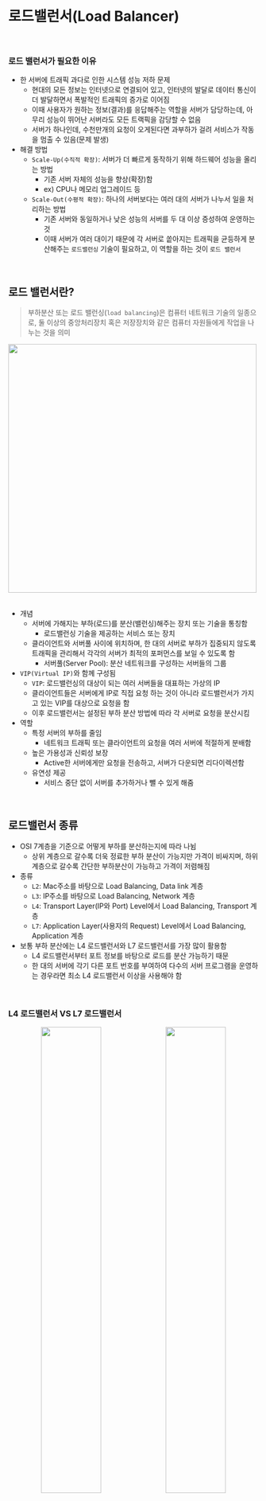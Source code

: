 # 로드밸런서(Load Balancer)

<br/>

### 로드 밸런서가 필요한 이유

- 한 서버에 트래픽 과다로 인한 시스템 성능 저하 문제
    - 현대의 모든 정보는 인터넷으로 연결되어 있고, 인터넷의 발달로 데이터 통신이 더 발달하면서 폭발적인 트래픽의 증가로 이어짐
    - 이때 사용자가 원하는 정보(결과)를 응답해주는 역할을 서버가 담당하는데, 아무리 성능이 뛰어난 서버라도 모든 트랙픽을 감당할 수 없음
    - 서버가 하나인데, 수천만개의 요청이 오게된다면 과부하가 걸려 서비스가 작동을 멈출 수 있음(문제 발생)
- 해결 방법
    - `Scale-Up(수직적 확장)`: 서버가 더 빠르게 동작하기 위해 하드웨어 성능을 올리는 방법
        - 기존 서버 자체의 성능을 향상(확장)함
        - ex) CPU나 메모리 업그레이드 등
    - `Scale-Out(수평적 확장)`: 하나의 서버보다는 여러 대의 서버가 나누서 일을 처리하는 방법
        - 기존 서버와 동일하거나 낮은 성능의 서버를 두 대 이상 증성하여 운영하는 것
        - 이때 서버가 여러 대이기 때문에 각 서버로 쏱아지는 트래픽을 균등하게 분산해주는 `로드밸런싱` 기술이 필요하고, 이 역할을 하는 것이 `로드 밸런서`

<br/>

## 로드 밸런서란?

> 부하분산 또는 로드 밸런싱(`load balancing`)은 컴퓨터 네트워크 기술의 일종으로, 둘 이상의 중앙처리장치 혹은 저장장치와 같은 컴퓨터 자원들에게 작업을 나누는 것을 의미

<img src="https://github.com/jmxx219/CS-Study/assets/52346113/4f3ef460-13e5-4a0a-9532-eb9503b69fd9" width="500" heigth="300">

<br/>
<br/>

- 개념
  - 서버에 가해지는 부하(로드)를 분산(밸런싱)해주는 장치 또는 기술을 통칭함
      - 로드밸런싱 기술을 제공하는 서비스 또는 장치
  - 클라이언트와 서버풀 사이에 위치하며, 한 대의 서버로 부하가 집중되지 않도록 트래픽을 관리해서 각각의 서버가 최적의 포퍼먼스를 보일 수 있도록 함
      - 서버풀(Server Pool): 분산 네트워크를 구성하는 서버들의 그룹
- `VIP(Virtual IP)`와 함께 구성됨
    - `VIP`: 로드밸런싱의 대상이 되는 여러 서버들을 대표하는 가상의 IP
    - 클라이언트들은 서버에게 IP로 직접 요청 하는 것이 아니라 로드밸런서가 가지고 있는 VIP를 대상으로 요청을 함
    - 이후 로드밸런서는 설정된 부하 분산 방법에 따라 각 서버로 요청을 분산시킴
- 역할
    - 특정 서버의 부하를 줄임
        - 네트워크 트래픽 또는 클라이언트의 요청을 여러 서버에 적절하게 분배함
    - 높은 가용성과 신뢰성 보장
        - Active한 서버에게만 요청을 전송하고, 서버가 다운되면 리다이렉션함
    - 유연성 제공
        - 서비스 중단 없이 서버를 추가하거나 뺄 수 있게 해줌


<br/>

## 로드밸런서 종류

- OSI 7계층을 기준으로 어떻게 부하를 분산하는지에 따라 나뉨  
    - 상위 계층으로 갈수록 더욱 정료한 부하 분산이 가능지만 가격이 비싸지며, 하위 계층으로 갈수록 간단한 부하분산이 가능하고 가격이 저렴해짐
- 종류
    - `L2`: Mac주소를 바탕으로 Load Balancing, Data link 계층
    - `L3`: IP주소를 바탕으로 Load Balancing, Network 계층
    - `L4`: Transport Layer(IP와 Port) Level에서 Load Balancing, Transport 계층
    - `L7`: Application Layer(사용자의 Request) Level에서 Load Balancing, Application 계층
- 보통 부하 분산에는 L4 로드밸런서와 L7 로드밸런서를 가장 많이 활용함
    - L4 로드밸런서부터 포트 정보를 바탕으로 로드를 분산 가능하기 때문
    - 한 대의 서버에 각기 다른 포트 번호를 부여하여 다수의 서버 프로그램을 운영하는 경우라면 최소 L4 로드밸런서 이상을 사용해야 함

<br/>

### L4 로드밸런서 VS L7 로드밸런서

<p align="center" width="100%">  
  <img src="https://github.com/jmxx219/CS-Study/assets/52346113/f64fdf3f-a412-4b52-9a21-268b3348dc30" width="49%">
  <img src="https://github.com/jmxx219/CS-Study/assets/52346113/3361de3c-a652-4e6c-beb4-501e65a3f1a4" width="49%">
</p>

#### L4 로드밸런서

- 특징
    - 네트워크 계층(IP, IPX)이나 전송 계층(TCP, UDP)의 정보를 바탕으로 로드를 분산함
    - 즉, IP 주소나 포트번호, MAC 주소, 전송 프로토콜 등에 따라 트래픽을 분산하는 것이 가능함
- 장점
    - 데이터(패킷) 안을 들여다보지 않고 패킷 레벨에서만 로드를 분산하기 떄문에 속도가 빠르고 효율이 높음
    - 데이터 내용을 복호화할 필요가 없기 때문에 안전함
    - L7 로드밸런서보다 가격이 저렴함
- 단점
    - 패킷 내용을 살펴볼 수 없기 때문에 섬세한 라우팅이 불가능함
    - 사용자의 IP가 수시로 바뀌는 경우라면 연속적인 서비스를 제공하기 어려움


<br/>

#### L7 로드밸런서

- 특징
    - 어플리케이션 계층(HTTP, FTP, SMTP 등)에서 로드를 분산하기 때문에, HTTP와 HTTPS의 URL, 쿠키 정보 등과 같은 사용자 요청을 기준으로 특정 서버에 트래픽을 분산하는 것이 가능함
        - 즉, 패킷의 내용을 확인하고 그 내용에 따라 로드를 특정 서버에 분해하는 것이 가능함 
        - 따라서 클라이언트의 요청을 보다 세분화해서 서버에 전달 할 수 있음
    - 특정한 패턴을 지닌 바이러스 감지해 네트워크를 보호할 있고, Dos/DDos와 같은 비정상적인 트래픽을 필터링할 수 있어 네트워크 보안 분야에서도 활용되고 있음
- 장점
    - 상위 계층에서 로드를 분산하기 떄문에 훨씬 섬세한 라우팅이 가능함
    - 캐싱 기능을 제공함
    - 비정상적인 트래픽을 사전에 필터링할 수 있어 서비스 안정성이 높음
- 단점
    - L4 로드밸런서에 비해 비쌈
    - 패킷의 내용을 복호화해야하기 때문에 더 높은 비용을 지불해야함
    - 클라이언트가 로드밸런서와 인증서를 공유해야하기 떄문에 공격자가 로드밸런서를 통해 클라이언트에 데이터에 접근할 보안상의 위험이 존재함


<br/>

## 로드밸런싱 알고리즘

> 클라이언트의 요청을 특정 서버에 분배하는 로드밸런싱 기법으로, 로드밸런서가 서버를 선택하는 기준  
> 서버의 능력을 고려하여 분해해야 하기 때문에 서버의 상황에 맞춰 적절한 방법을 선택해야 함

<br/>

#### 라운드 로빈(Round Robin)

- 서버에 들어온 요청을 순서대로 돌아가며 배정하는 방식
- 클라이언트의 요청을 순서대로 분배하기 때문에 여러 대의 서버가 동일한 스펙을 갖고 있음
- 서버와의 연결(세션)이 오래 지속되지 않는 경우에 활용하기 적합함

<br/>


#### 가중 라운드로빈 방식(Weighted Round Robin Method)
- 각각의 서버마다 가중치를 매기고 가중치가 높은 서버에 클라이언트 요청을 우선적으로 배분함
- 주로 서버의 트래픽 처리 능력이 상이한 경우 사용되는 로드밸런식 방식
- ex) 서버 A의 가중치가 5이고, 서버 B의 가중치가 2일 때, 서버 A에게 5개의 요청을 보내고 서버 B에게 2개의 요청을 할당함


<br/>

#### IP 해시 방식(IP Hash Method)
- 클라이언트의 IP 주소를 특정 서버로 매핑하여 요청을 처리하는 방식
- 사용자의 IP를 해싱(Hashing)하여 부하를 분산하기 때문에 사용자가 항상 동일한 서버로 연결되는 것을 보장함
- 경로가 보장되며, 접속자 수가 많을수록 분산 및 효율이 뛰어남

<br/>

#### 최소 연결 방식(Least Connections)
- Request가 들어온 시점에 가장 적은 연결(세션) 상태를 보이는 서버에 우선적으로 트래픽을 할당함
- 자주 세션이 길어지거나, 서버에 분배된 트래픽들이 일정하지 않은 경우에 적합함

<br/>


#### 최소 응답 시간(Least Response Time Method)
- 서버의 현재 연결 상태와 응답시간(Response Time)을 모두 고려하여, 가장 짧은 응답 시간을 보내는 서버로 트래픽을 할당하는 방식
- 각 서버들의 가용한 리소스와 성능, 처리중인 데이터 양 등이 상이할 경우 적합함


<br/>


## DNS Round Robin(대용량 세션을 위한 로드밸런서)

> [DNS](https://github.com/jmxx219/CS-Study/blob/main/Network/DNS.md)는 도메인 이름을 IP주소로 변환하는 기술

- 대용량 서비스에서 대용량 트래픽을 장애없이 처리하려면 부하 분산은 필수(여러 대의 서버에 적절한 트래픽 분배 필요)
    - 이때 몇 개의 노드만 있다면 `DNS 라운드 로빈 방식`이 합리적임
    - `로드 밸런서` 자체는 비용이 높고 불필요한 복잡함을 증가시킬 수 있기 때문
- DNS에서는 하나의 도메인 이름을 라운드 로빈 방식으로 여러 대의 서버 IP 주소 중에 하나로 변환한다면 이것만으로 쉽게 부하 분산이 가능함
    - 별도의 소프트웨어나 로드밸런싱 장비를 사용하지 않고 DNS 만으로 트래픽을 분산하는 기법
    - DNS RR은 지리적으로 N개의 서버가 멀리 떨어져 있어서 실시간으로 Health Check(상태 확인)가 어렵거나, 적은 비용으로 구현이 필요할 때 사용함
- 단점
    1. DNS는 서버의 부하를 줄이고 성능을 향상시키기 위해서 일정 시간 동안 캐싱하여 재사용하기 때문에 부하 분산이 균등하게 되지 않음
    2. 특정 서버에 장애가 발생하더라도 장애 여부가 감지되지 않아 서비스에서 해당 서버를 제거할 수 없음
        - 일반적인 로드밸런싱은 서버들에 대해 주기적인 Health Check(상태 확인)를 통해서 서버들의 장애 여부를 판단하여 정상 동작 중인 서버로만 트래픽을 보내지만, DNS RR은 Health Check 하지 않음

<br/>

---
[참고]
- https://m.post.naver.com/viewer/postView.nhn?volumeNo=27046347&memberNo=2521903
- https://devfancy.github.io/Network-Load-Balancing/
